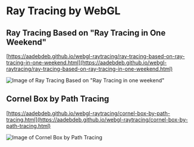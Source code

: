 # Ray Tracing by WebGL

## Ray Tracing Based on "Ray Tracing in One Weekend"

[https://aadebdeb.github.io/webgl-raytracing/ray-tracing-based-on-ray-tracing-in-one-weekend.html](https://aadebdeb.github.io/webgl-raytracing/ray-tracing-based-on-ray-tracing-in-one-weekend.html)

![Image of Ray Tracing Based on "Ray Tracing in one weekend"](https://aadebdeb.github.io/webgl-raytracing/screenshots/ray-tracing-based-on-ray-tracing-in-one-weekend.png)

## Cornel Box by Path Tracing

[https://aadebdeb.github.io/webgl-raytracing/cornel-box-by-path-tracing.html](https://aadebdeb.github.io/webgl-raytracing/cornel-box-by-path-tracing.html)

![Image of Cornel Box by Path Tracing](https://aadebdeb.github.io/webgl-raytracing/screenshots/cornel-box-by-path-tracing.png)
